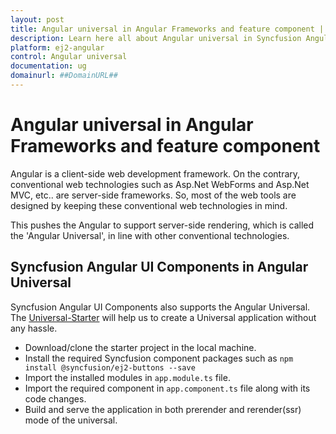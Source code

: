 ```yaml
---
layout: post
title: Angular universal in Angular Frameworks and feature component | Syncfusion
description: Learn here all about Angular universal in Syncfusion Angular Frameworks and feature component of Syncfusion Essential JS 2 and more.
platform: ej2-angular
control: Angular universal 
documentation: ug
domainurl: ##DomainURL##
---
```


# Angular universal in Angular Frameworks and feature component

<!-- markdownlint-disable MD013 -->
Angular is a client-side web development framework. On the contrary, conventional web technologies such as Asp.Net WebForms and Asp.Net MVC, etc.. are server-side frameworks. So, most of the web tools are designed by keeping these conventional web technologies in mind.

This pushes the Angular to support server-side rendering, which is called the 'Angular Universal', in line with other conventional technologies.

## Syncfusion Angular UI Components in Angular Universal

<!-- markdownlint-disable MD013 -->
Syncfusion Angular UI Components also supports the Angular Universal. The [Universal-Starter](https://github.com/angular/universal-starter) will help us to create a Universal application without any hassle.

* Download/clone the starter project in the local machine.
* Install the required Syncfusion component packages such as `npm install @syncfusion/ej2-buttons --save`
* Import the installed modules in `app.module.ts` file.
* Import the required component in `app.component.ts` file along with its code changes.
* Build and serve the application in both prerender and rerender(ssr) mode of the universal.
